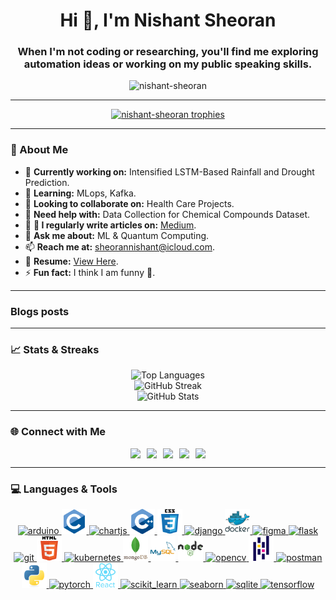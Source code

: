 <h1 align="center">Hi 👋, I'm Nishant Sheoran</h1>
<h3 align="center">When I'm not coding or researching, you'll find me exploring automation ideas or working on my public speaking skills.</h3>

<div align="center">
  <img src="https://komarev.com/ghpvc/?username=nishant-sheoran&label=Profile%20views&color=green&style=pixel&abbreviated=true" alt="nishant-sheoran" />
</div>

---

<div align="center">
  <a href="https://github.com/ryo-ma/github-profile-trophy">
    <img src="https://github-profile-trophy.vercel.app/?username=nishant-sheoran&margin-w=10&margin-h=10&theme=radical&no-frame=true" alt="nishant-sheoran trophies" />
  </a>
</div>

---

### 🌟 About Me
- 🔭 **Currently working on:** Intensified LSTM-Based Rainfall and Drought Prediction.
- 🌱 **Learning:** MLops, Kafka.
- 👯 **Looking to collaborate on:** Health Care Projects.
- 🤝 **Need help with:** Data Collection for Chemical Compounds Dataset.
- 📝 **📝 I regularly write articles on:** [Medium](https://nishant-sheoran.medium.com/).
- 💬 **Ask me about:** ML & Quantum Computing.
- 📫 **Reach me at:** sheorannishant@icloud.com.
- 📄 **Resume:** [View Here](https://drive.google.com/file/d/12sgJ7snn4HcypoNj1hWYTdOdKWWFIRsv/view?usp=sharing).
- ⚡ **Fun fact:** I think I am funny 🫣.

---
### Blogs posts
<!-- BLOG-POST-LIST:START -->
<!-- BLOG-POST-LIST:END -->

---
### 📈 Stats & Streaks

<div align="center">
  <img src="https://github-readme-stats.vercel.app/api/top-langs/?username=nishant-sheoran&layout=compact&theme=merko" alt="Top Languages" />
    <br>
  <img src="https://github-readme-streak-stats.herokuapp.com/?user=nishant-sheoran&theme=radical" alt="GitHub Streak" />
  <br>
  <img src="https://github-readme-stats.vercel.app/api?username=nishant-sheoran&show_icons=true&theme=merko" alt="GitHub Stats" />
</div>

---

### 🌐 Connect with Me

<div align="center" style="display: flex; justify-content: center; align-items: center; gap: 10px; flex-wrap: wrap; margin: 0; padding: 0;">
  <a href="https://linkedin.com/in/nishant-sheoran" target="_blank" style="margin: 0; padding: 0;">
    <img src="https://img.shields.io/badge/-LinkedIn-0A66C2?style=for-the-badge&logo=linkedin&logoColor=white" style="display: block; margin: 0; padding: 0;" />
  </a>
  <a href="https://kaggle.com/nishantsheoran" target="_blank" style="margin: 0; padding: 0;">
    <img src="https://img.shields.io/badge/-Kaggle-20BEFF?style=for-the-badge&logo=kaggle&logoColor=white" style="display: block; margin: 0; padding: 0;" />
  </a>
  <a href="https://medium.com/@nishant-sheoran" target="_blank" style="margin: 0; padding: 0;">
    <img src="https://img.shields.io/badge/-Medium-12100E?style=for-the-badge&logo=medium&logoColor=white" style="display: block; margin: 0; padding: 0;" />
  </a>
  <a href="https://www.hackerrank.com/nishant_sheoran" target="_blank" style="margin: 0; padding: 0;">
    <img src="https://img.shields.io/badge/-Hackerrank-2EC866?style=for-the-badge&logo=hackerrank&logoColor=white" style="display: block; margin: 0; padding: 0;" />
  </a>
  <a href="https://www.leetcode.com/nishant_sheoran" target="_blank" style="margin: 0; padding: 0;">
    <img src="https://img.shields.io/badge/-LeetCode-FFA116?style=for-the-badge&logo=leetcode&logoColor=white" style="display: block; margin: 0; padding: 0;" />
  </a>
</div>


---

### 💻 Languages & Tools

<div align="center">
  <a href="https://www.arduino.cc/" target="_blank" rel="noreferrer"> <img src="https://cdn.worldvectorlogo.com/logos/arduino-1.svg" alt="arduino" width="40" height="40"/> </a> <a href="https://www.cprogramming.com/" target="_blank" rel="noreferrer"> <img src="https://raw.githubusercontent.com/devicons/devicon/master/icons/c/c-original.svg" alt="c" width="40" height="40"/> </a> <a href="https://www.chartjs.org" target="_blank" rel="noreferrer"> <img src="https://www.chartjs.org/media/logo-title.svg" alt="chartjs" width="40" height="40"/> </a> <a href="https://www.w3schools.com/cpp/" target="_blank" rel="noreferrer"> <img src="https://raw.githubusercontent.com/devicons/devicon/master/icons/cplusplus/cplusplus-original.svg" alt="cplusplus" width="40" height="40"/> </a> <a href="https://www.w3schools.com/css/" target="_blank" rel="noreferrer"> <img src="https://raw.githubusercontent.com/devicons/devicon/master/icons/css3/css3-original-wordmark.svg" alt="css3" width="40" height="40"/> </a> <a href="https://www.djangoproject.com/" target="_blank" rel="noreferrer"> <img src="https://cdn.worldvectorlogo.com/logos/django.svg" alt="django" width="40" height="40"/> </a> <a href="https://www.docker.com/" target="_blank" rel="noreferrer"> <img src="https://raw.githubusercontent.com/devicons/devicon/master/icons/docker/docker-original-wordmark.svg" alt="docker" width="40" height="40"/> </a> <a href="https://www.figma.com/" target="_blank" rel="noreferrer"> <img src="https://www.vectorlogo.zone/logos/figma/figma-icon.svg" alt="figma" width="40" height="40"/> </a> <a href="https://flask.palletsprojects.com/" target="_blank" rel="noreferrer"> <img src="https://www.vectorlogo.zone/logos/pocoo_flask/pocoo_flask-icon.svg" alt="flask" width="40" height="40"/> </a> <a href="https://git-scm.com/" target="_blank" rel="noreferrer"> <img src="https://www.vectorlogo.zone/logos/git-scm/git-scm-icon.svg" alt="git" width="40" height="40"/> </a> <a href="https://www.w3.org/html/" target="_blank" rel="noreferrer"> <img src="https://raw.githubusercontent.com/devicons/devicon/master/icons/html5/html5-original-wordmark.svg" alt="html5" width="40" height="40"/> </a> <a href="https://kubernetes.io" target="_blank" rel="noreferrer"> <img src="https://www.vectorlogo.zone/logos/kubernetes/kubernetes-icon.svg" alt="kubernetes" width="40" height="40"/> </a> <a href="https://www.mongodb.com/" target="_blank" rel="noreferrer"> <img src="https://raw.githubusercontent.com/devicons/devicon/master/icons/mongodb/mongodb-original-wordmark.svg" alt="mongodb" width="40" height="40"/> </a> <a href="https://www.mysql.com/" target="_blank" rel="noreferrer"> <img src="https://raw.githubusercontent.com/devicons/devicon/master/icons/mysql/mysql-original-wordmark.svg" alt="mysql" width="40" height="40"/> </a> <a href="https://nodejs.org" target="_blank" rel="noreferrer"> <img src="https://raw.githubusercontent.com/devicons/devicon/master/icons/nodejs/nodejs-original-wordmark.svg" alt="nodejs" width="40" height="40"/> </a> <a href="https://opencv.org/" target="_blank" rel="noreferrer"> <img src="https://www.vectorlogo.zone/logos/opencv/opencv-icon.svg" alt="opencv" width="40" height="40"/> </a> <a href="https://pandas.pydata.org/" target="_blank" rel="noreferrer"> <img src="https://raw.githubusercontent.com/devicons/devicon/2ae2a900d2f041da66e950e4d48052658d850630/icons/pandas/pandas-original.svg" alt="pandas" width="40" height="40"/> </a> <a href="https://postman.com" target="_blank" rel="noreferrer"> <img src="https://www.vectorlogo.zone/logos/getpostman/getpostman-icon.svg" alt="postman" width="40" height="40"/> </a> <a href="https://www.python.org" target="_blank" rel="noreferrer"> <img src="https://raw.githubusercontent.com/devicons/devicon/master/icons/python/python-original.svg" alt="python" width="40" height="40"/> </a> <a href="https://pytorch.org/" target="_blank" rel="noreferrer"> <img src="https://www.vectorlogo.zone/logos/pytorch/pytorch-icon.svg" alt="pytorch" width="40" height="40"/> </a> <a href="https://reactjs.org/" target="_blank" rel="noreferrer"> <img src="https://raw.githubusercontent.com/devicons/devicon/master/icons/react/react-original-wordmark.svg" alt="react" width="40" height="40"/> </a> <a href="https://scikit-learn.org/" target="_blank" rel="noreferrer"> <img src="https://upload.wikimedia.org/wikipedia/commons/0/05/Scikit_learn_logo_small.svg" alt="scikit_learn" width="40" height="40"/> </a> <a href="https://seaborn.pydata.org/" target="_blank" rel="noreferrer"> <img src="https://seaborn.pydata.org/_images/logo-mark-lightbg.svg" alt="seaborn" width="40" height="40"/> </a> <a href="https://www.sqlite.org/" target="_blank" rel="noreferrer"> <img src="https://www.vectorlogo.zone/logos/sqlite/sqlite-icon.svg" alt="sqlite" width="40" height="40"/> </a> <a href="https://www.tensorflow.org" target="_blank" rel="noreferrer"> <img src="https://www.vectorlogo.zone/logos/tensorflow/tensorflow-icon.svg" alt="tensorflow" width="40" height="40"/> </a>
</div>
